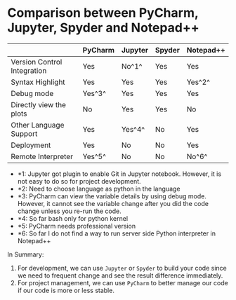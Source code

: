 # Comparison between PyCharm, Jupyter, Spyder and Notepad++



|                             | PyCharm | Jupyter | Spyder | Notepad++ |
| --------------------------- | ------- | ------- | ------ | --------- |
| Version Control Integration | Yes     | No^1^   | Yes    | Yes       |
| Syntax Highlight            | Yes     | Yes     | Yes    | Yes^2^    |
| Debug mode                  | Yes^3^  | Yes     | Yes    | Yes       |
| Directly view the plots     | No      | Yes     | Yes    | No        |
| Other Language Support      | Yes     | Yes^4^  | No     | Yes       |
| Deployment                  | Yes     | No      | No     | Yes       |
| Remote Interpreter          | Yes^5^  | No      | No     | No^6^     |

- *1: Jupyter got plugin to enable Git in Jupyter notebook. However, it is not easy to do so for project development. 
- *2: Need to choose language as python in the language 
- *3: PyCharm can view the variable details by using debug mode. However, it cannot see the variable change after you did the code change unless you re-run the code.
- *4: So far bash only for python kernel
- *5: PyCharm needs professional version
- *6: So far I do not find a way to run server side Python interpreter in Notepad++

In Summary:

1. For development, we can use `Jupyter` or `Spyder` to build your code since we need to frequent change and see the result difference immediately. 
2. For project management, we can use `PyCharm` to better manage our code if our code is more or less stable. 